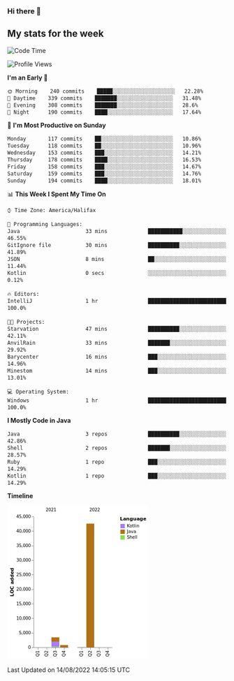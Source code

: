 ### Hi there 👋

## My stats for the week
<!--START_SECTION:waka-->
![Code Time](http://img.shields.io/badge/Code%20Time-370%20hrs%205%20mins-blue)

![Profile Views](http://img.shields.io/badge/Profile%20Views-0-blue)

**I'm an Early 🐤** 

```text
🌞 Morning    240 commits    █████░░░░░░░░░░░░░░░░░░░░   22.28% 
🌆 Daytime    339 commits    ███████░░░░░░░░░░░░░░░░░░   31.48% 
🌃 Evening    308 commits    ███████░░░░░░░░░░░░░░░░░░   28.6% 
🌙 Night      190 commits    ████░░░░░░░░░░░░░░░░░░░░░   17.64%

```
📅 **I'm Most Productive on Sunday** 

```text
Monday       117 commits    ██░░░░░░░░░░░░░░░░░░░░░░░   10.86% 
Tuesday      118 commits    ██░░░░░░░░░░░░░░░░░░░░░░░   10.96% 
Wednesday    153 commits    ███░░░░░░░░░░░░░░░░░░░░░░   14.21% 
Thursday     178 commits    ████░░░░░░░░░░░░░░░░░░░░░   16.53% 
Friday       158 commits    ███░░░░░░░░░░░░░░░░░░░░░░   14.67% 
Saturday     159 commits    ███░░░░░░░░░░░░░░░░░░░░░░   14.76% 
Sunday       194 commits    ████░░░░░░░░░░░░░░░░░░░░░   18.01%

```


📊 **This Week I Spent My Time On** 

```text
⌚︎ Time Zone: America/Halifax

💬 Programming Languages: 
Java                     33 mins             ███████████░░░░░░░░░░░░░░   46.55% 
GitIgnore file           30 mins             ██████████░░░░░░░░░░░░░░░   41.89% 
JSON                     8 mins              ██░░░░░░░░░░░░░░░░░░░░░░░   11.44% 
Kotlin                   0 secs              ░░░░░░░░░░░░░░░░░░░░░░░░░   0.12%

🔥 Editors: 
IntelliJ                 1 hr                █████████████████████████   100.0%

🐱‍💻 Projects: 
Starvation               47 mins             ██████████░░░░░░░░░░░░░░░   42.11% 
AnvilRain                33 mins             ███████░░░░░░░░░░░░░░░░░░   29.92% 
Barycenter               16 mins             ███░░░░░░░░░░░░░░░░░░░░░░   14.96% 
Minestom                 14 mins             ███░░░░░░░░░░░░░░░░░░░░░░   13.01%

💻 Operating System: 
Windows                  1 hr                █████████████████████████   100.0%

```

**I Mostly Code in Java** 

```text
Java                     3 repos             ██████████░░░░░░░░░░░░░░░   42.86% 
Shell                    2 repos             ███████░░░░░░░░░░░░░░░░░░   28.57% 
Ruby                     1 repo              ███░░░░░░░░░░░░░░░░░░░░░░   14.29% 
Kotlin                   1 repo              ███░░░░░░░░░░░░░░░░░░░░░░   14.29%

```


**Timeline**

![Chart not found](https://raw.githubusercontent.com/lyndseyy/lyndseyy/main/charts/bar_graph.png) 


 Last Updated on 14/08/2022 14:05:15 UTC
<!--END_SECTION:waka-->